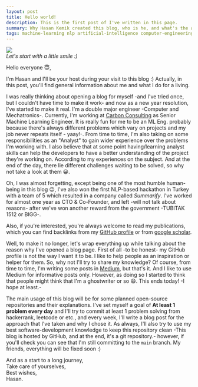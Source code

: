 ```yaml
---
layout: post
title: Hello world!
description: This is the first post of I've written in this page.
summary: Why Hasan Kemik created this blog, who is he, and what's the aim?
tags: machine-learning nlp artificial-intelligence computer-engineering
---
```



![](https://res.cloudinary.com/eruimdas-github-io/image/upload/ar_1:1,bo_2px_solid_rgb:000000,c_fill,e_auto_contrast,fl_any_format.apng,g_xy_center,o_100,q_auto,r_max,w_500,y_500/v1640899539/HasanKemik_a2w3sa.png) \
*Let's start with a little smile :)*

Hello everyone 😇,

I'm Hasan and I'll be your host during your visit to this blog :) Actually, in this post, you'll find general information about me and what I do for a living. 

I was really thinking about opening a blog for myself -and I've tried once, but I couldn't have time to make it work- and now as a new year resolution, I've started to make it real. I'm a double major engineer -Computer and Mechatronics-. Currently, I'm working at [Carbon Consulting](http://carbonconsulting.com/) as Senior Machine Learning Engineer. It is really fun for me to be an ML Eng. probably because there's always different problems which vary on projects and my job never repeats itself - yaay!-. From time to time, I'm also taking on some responsibilities as an "Analyst" to gain wider experience over the problems I'm working with. I also believe that at some point having/learning analyst skills can help the developers to have a better understanding of the project they're working on. According to my experiences on the subject. And at the end of the day, there lie different challenges waiting to be solved, so why not take a look at them 😀.

Oh, I was almost forgetting, except being one of the most humble human-being in this blog 😉, I've also won the first NLP-based hackathon in Turkey with a team of 5 which resulted in a company called _Summarify_. I've worked for almost one year as CTO & Co-Founder, and left -will not talk about reasons- after we've won another reward from the government -TUBITAK 1512 or BIGG-. 

Also, if you're interested, you're always welcome to read my publications, which you can find backlinks from my [GitHub profile](https://github.com/Eruimdas/) or from [google scholar](https://scholar.google.com/citations?user=cuU1gNMAAAAJ&hl=en).

Well, to make it no longer, let's wrap everything up while talking about the reason why I've opened a blog page. First of all -to be honest- my GitHub profile is not the way I want it to be. I like to help people as an inspiration or helper for them. So, why not I'll try to share my knowledge? Of course, from time to time, I'm writing some posts in [Medium](https://medium.com/@hasan.kemik), but that's it. And I like to use Medium for informative posts only. However, as doing so I started to think that people might think that I'm a ghostwriter or so 😄. This ends today! -I hope at least.- 

The main usage of this blog will be for some planned open-source repositories and their explanations. I've set myself a goal of **At least 1 problem every day** and I'll try to commit at least 1 problem solving from hackerrank, leetcode or etc., and every week, I'll write a blog post for the approach that I've taken and why I chose it. As always, I'll also try to use my best software-development knowledge to keep this repository clean -This blog is hosted by GitHub, and at the end, it's a git repository.- however, if you'll check you can see that I'm still committing to the `main` branch. My friends, everything will be fixed soon :)

And as a start to a long journey,\
Take care of yourselves,\
Best wishes,\
Hasan.
